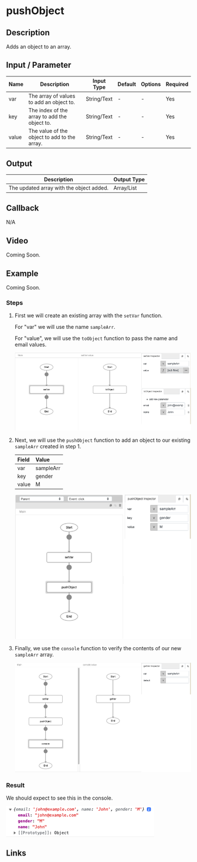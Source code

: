 # pushObject

## Description

Adds an object to an array.

## Input / Parameter

| Name | Description | Input Type | Default | Options | Required |
| ------ | ------ | ------ | ------ | ------ | ------ |
| var | The array of values to add an object to. | String/Text | - | - | Yes |
| key | The index of the array to add the object to. | String/Text | - | - | Yes |
| value | The value of the object to add to the array. | String/Text | - | - | Yes |

## Output

| Description | Output Type |
| ------ | ------ |
| The updated array with the object added. | Array/List |

## Callback

N/A

## Video

Coming Soon.

<!-- Format: [![Video]({image-path})]({url-link}) -->

## Example

Coming Soon.

<!-- Share a scenario, like a user requirements. -->

### Steps

1. First we will create an existing array with the `setVar` function. 
    
    For "var" we will use the name `sampleArr`. 

    For "value", we will use the `toObject` function to pass the name and email values.

    ![](./pushObject-step-1.png)

2. Next, we will use the `pushObject` function to add an object to our existing `sampleArr` created in step 1. 

    | Field | Value | 
    | ---- | ---- | 
    | var | sampleArr | 
    | key | gender | 
    | value | M | 

    ![](./pushObject-step-2.png)

3. Finally, we use the `console` function to verify the contents of our new `sampleArr` array. 

    ![](./pushObject-step-3.png)

### Result

We should expect to see this in the console. 

![](./pushObject-result-1.png)
<!-- Explain the output.

Format: ![]({image-path}) -->

## Links